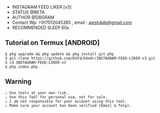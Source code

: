 

*  INSTAGRAM FEED LIKER [v3]
 *  STATUS @BETA
 *  AUTHOR @DBGRAM
 *  Contact Wp: +917012045385 , email : ajesh4ab@gmail.com
 *  RECOMMENDED SLEEP 60s
 
## Tutorial on Termux [ANDROID]
	$ pkg upgrade && pkg update && pkg install git php
	$ git clone https://github.com/D3V1Lh4x0r/INSTAGRAM-FEED-LIKER-v3.git
	$ cd INSTAGRAM-FEED-LIKER-v3
	$ php index.php
	
	
## Warning
	⚠ Use tools at your own risk.
	⚠ Use this Tool for personal use, not for sale.
	⚠ I am not responsible for your account using this tool.
	⚠ Make sure your account has been verified (Email & Telp).

